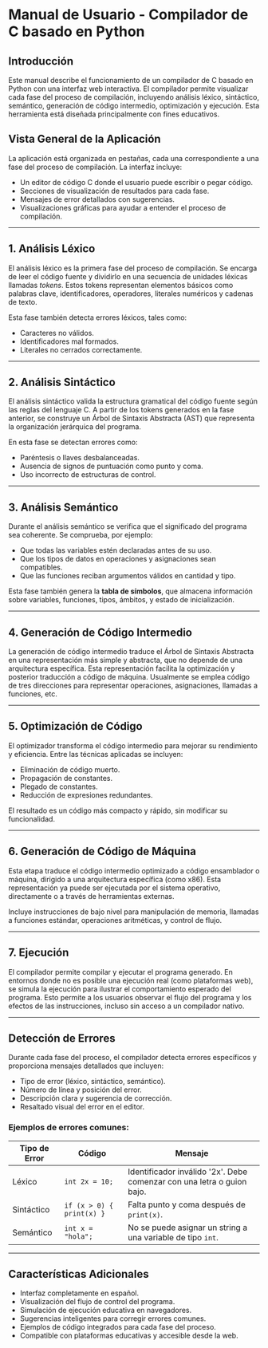 # Manual de Usuario - Compilador de C basado en Python

## Introducción
Este manual describe el funcionamiento de un compilador de C basado en Python con una interfaz web interactiva. El compilador permite visualizar cada fase del proceso de compilación, incluyendo análisis léxico, sintáctico, semántico, generación de código intermedio, optimización y ejecución. Esta herramienta está diseñada principalmente con fines educativos.

## Vista General de la Aplicación
La aplicación está organizada en pestañas, cada una correspondiente a una fase del proceso de compilación. La interfaz incluye:
- Un editor de código C donde el usuario puede escribir o pegar código.
- Secciones de visualización de resultados para cada fase.
- Mensajes de error detallados con sugerencias.
- Visualizaciones gráficas para ayudar a entender el proceso de compilación.

---

## 1. Análisis Léxico
El análisis léxico es la primera fase del proceso de compilación. Se encarga de leer el código fuente y dividirlo en una secuencia de unidades léxicas llamadas *tokens*. Estos tokens representan elementos básicos como palabras clave, identificadores, operadores, literales numéricos y cadenas de texto.

Esta fase también detecta errores léxicos, tales como:
- Caracteres no válidos.
- Identificadores mal formados.
- Literales no cerrados correctamente.

---

## 2. Análisis Sintáctico
El análisis sintáctico valida la estructura gramatical del código fuente según las reglas del lenguaje C. A partir de los tokens generados en la fase anterior, se construye un Árbol de Sintaxis Abstracta (AST) que representa la organización jerárquica del programa.

En esta fase se detectan errores como:
- Paréntesis o llaves desbalanceadas.
- Ausencia de signos de puntuación como punto y coma.
- Uso incorrecto de estructuras de control.

---

## 3. Análisis Semántico
Durante el análisis semántico se verifica que el significado del programa sea coherente. Se comprueba, por ejemplo:
- Que todas las variables estén declaradas antes de su uso.
- Que los tipos de datos en operaciones y asignaciones sean compatibles.
- Que las funciones reciban argumentos válidos en cantidad y tipo.

Esta fase también genera la **tabla de símbolos**, que almacena información sobre variables, funciones, tipos, ámbitos, y estado de inicialización.

---

## 4. Generación de Código Intermedio
La generación de código intermedio traduce el Árbol de Sintaxis Abstracta en una representación más simple y abstracta, que no depende de una arquitectura específica. Esta representación facilita la optimización y posterior traducción a código de máquina. Usualmente se emplea código de tres direcciones para representar operaciones, asignaciones, llamadas a funciones, etc.

---

## 5. Optimización de Código
El optimizador transforma el código intermedio para mejorar su rendimiento y eficiencia. Entre las técnicas aplicadas se incluyen:
- Eliminación de código muerto.
- Propagación de constantes.
- Plegado de constantes.
- Reducción de expresiones redundantes.

El resultado es un código más compacto y rápido, sin modificar su funcionalidad.

---

## 6. Generación de Código de Máquina
Esta etapa traduce el código intermedio optimizado a código ensamblador o máquina, dirigido a una arquitectura específica (como x86). Esta representación ya puede ser ejecutada por el sistema operativo, directamente o a través de herramientas externas.

Incluye instrucciones de bajo nivel para manipulación de memoria, llamadas a funciones estándar, operaciones aritméticas, y control de flujo.

---

## 7. Ejecución
El compilador permite compilar y ejecutar el programa generado. En entornos donde no es posible una ejecución real (como plataformas web), se simula la ejecución para ilustrar el comportamiento esperado del programa. Esto permite a los usuarios observar el flujo del programa y los efectos de las instrucciones, incluso sin acceso a un compilador nativo.

---

## Detección de Errores
Durante cada fase del proceso, el compilador detecta errores específicos y proporciona mensajes detallados que incluyen:
- Tipo de error (léxico, sintáctico, semántico).
- Número de línea y posición del error.
- Descripción clara y sugerencia de corrección.
- Resaltado visual del error en el editor.

### Ejemplos de errores comunes:

| Tipo de Error   | Código                          | Mensaje                                                                      |
|------------------|--------------------------------|-------------------------------------------------------------------------------|
| Léxico           | `int 2x = 10;`                 | Identificador inválido '2x'. Debe comenzar con una letra o guion bajo.       |
| Sintáctico       | `if (x > 0) { print(x) }`      | Falta punto y coma después de `print(x)`.                                    |
| Semántico        | `int x = "hola";`              | No se puede asignar un string a una variable de tipo `int`.                  |

---

## Características Adicionales
- Interfaz completamente en español.
- Visualización del flujo de control del programa.
- Simulación de ejecución educativa en navegadores.
- Sugerencias inteligentes para corregir errores comunes.
- Ejemplos de código integrados para cada fase del proceso.
- Compatible con plataformas educativas y accesible desde la web.
